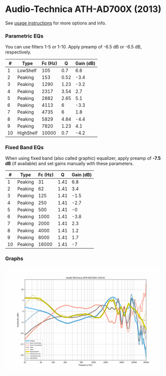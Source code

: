 # Audio-Technica ATH-AD700X (2013)
See [usage instructions](https://github.com/jaakkopasanen/AutoEq#usage) for more options and info.

### Parametric EQs
You can use filters 1-5 or 1-10. Apply preamp of -6.5 dB or -6.5 dB, respectively.

|   # | Type      |   Fc (Hz) |    Q |   Gain (dB) |
|-----|-----------|-----------|------|-------------|
|   1 | LowShelf  |       105 | 0.7  |         6.6 |
|   2 | Peaking   |       153 | 0.52 |        -3.4 |
|   3 | Peaking   |      1290 | 1.23 |        -3.2 |
|   4 | Peaking   |      2317 | 3.54 |         2.7 |
|   5 | Peaking   |      2882 | 2.65 |         5.1 |
|   6 | Peaking   |      4113 | 6    |        -3.3 |
|   7 | Peaking   |      4735 | 6    |         1.8 |
|   8 | Peaking   |      5829 | 4.84 |        -4.4 |
|   9 | Peaking   |      7820 | 1.23 |         4.1 |
|  10 | HighShelf |     10000 | 0.7  |        -4.2 |

### Fixed Band EQs
When using fixed band (also called graphic) equalizer, apply preamp of **-7.5 dB** (if available) and set gains manually with these parameters.

|   # | Type    |   Fc (Hz) |    Q |   Gain (dB) |
|-----|---------|-----------|------|-------------|
|   1 | Peaking |        31 | 1.41 |         6.8 |
|   2 | Peaking |        62 | 1.41 |         3.4 |
|   3 | Peaking |       125 | 1.41 |        -1.5 |
|   4 | Peaking |       250 | 1.41 |        -2.7 |
|   5 | Peaking |       500 | 1.41 |        -0   |
|   6 | Peaking |      1000 | 1.41 |        -3.8 |
|   7 | Peaking |      2000 | 1.41 |         2.3 |
|   8 | Peaking |      4000 | 1.41 |         1.2 |
|   9 | Peaking |      8000 | 1.41 |         1.7 |
|  10 | Peaking |     16000 | 1.41 |        -7   |

### Graphs
![](./Audio-Technica%20ATH-AD700X%20(2013).png)
